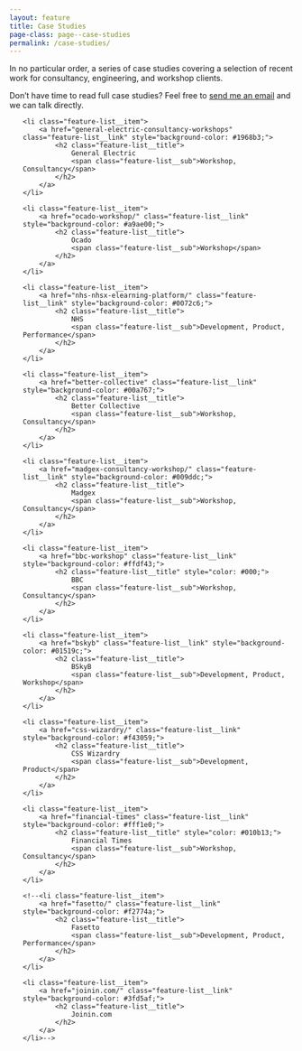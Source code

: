```yaml
---
layout: feature
title: Case Studies
page-class: page--case-studies
permalink: /case-studies/
---
```


<div class="layout">
    <p class="layout__item  lap-and-up-one-half">In no particular order, a
       series of case studies covering a selection of recent work for
       consultancy, engineering, and workshop clients.</p
   ><p class="layout__item  lap-and-up-one-half">Don’t have time to read full case studies?
       Feel free to <a href="mailto:csswizardry@gmail.com?subject=Let%E2%80%99s%20work%20together">send
       me an email</a> and we can talk directly.</p>
</div>

<ul class="feature-list">

    <li class="feature-list__item">
        <a href="general-electric-consultancy-workshops" class="feature-list__link" style="background-color: #1968b3;">
            <h2 class="feature-list__title">
                General Electric
                <span class="feature-list__sub">Workshop, Consultancy</span>
            </h2>
        </a>
    </li>

    <li class="feature-list__item">
        <a href="ocado-workshop/" class="feature-list__link" style="background-color: #a9ae00;">
            <h2 class="feature-list__title">
                Ocado
                <span class="feature-list__sub">Workshop</span>
            </h2>
        </a>
    </li>

    <li class="feature-list__item">
        <a href="nhs-nhsx-elearning-platform/" class="feature-list__link" style="background-color: #0072c6;">
            <h2 class="feature-list__title">
                NHS
                <span class="feature-list__sub">Development, Product, Performance</span>
            </h2>
        </a>
    </li>

    <li class="feature-list__item">
        <a href="better-collective" class="feature-list__link" style="background-color: #00a767;">
            <h2 class="feature-list__title">
                Better Collective
                <span class="feature-list__sub">Workshop, Consultancy</span>
            </h2>
        </a>
    </li>

    <li class="feature-list__item">
        <a href="madgex-consultancy-workshop/" class="feature-list__link" style="background-color: #009ddc;">
            <h2 class="feature-list__title">
                Madgex
                <span class="feature-list__sub">Workshop, Consultancy</span>
            </h2>
        </a>
    </li>

    <li class="feature-list__item">
        <a href="bbc-workshop" class="feature-list__link" style="background-color: #ffdf43;">
            <h2 class="feature-list__title" style="color: #000;">
                BBC
                <span class="feature-list__sub">Workshop, Consultancy</span>
            </h2>
        </a>
    </li>

    <li class="feature-list__item">
        <a href="bskyb" class="feature-list__link" style="background-color: #01519c;">
            <h2 class="feature-list__title">
                BSkyB
                <span class="feature-list__sub">Development, Product, Workshop</span>
            </h2>
        </a>
    </li>

    <li class="feature-list__item">
        <a href="css-wizardry/" class="feature-list__link" style="background-color: #f43059;">
            <h2 class="feature-list__title">
                CSS Wizardry
                <span class="feature-list__sub">Development, Product</span>
            </h2>
        </a>
    </li>

    <li class="feature-list__item">
        <a href="financial-times" class="feature-list__link" style="background-color: #fff1e0;">
            <h2 class="feature-list__title" style="color: #010b13;">
                Financial Times
                <span class="feature-list__sub">Workshop, Consultancy</span>
            </h2>
        </a>
    </li>

    <!--<li class="feature-list__item">
        <a href="fasetto/" class="feature-list__link" style="background-color: #f2774a;">
            <h2 class="feature-list__title">
                Fasetto
                <span class="feature-list__sub">Development, Product, Performance</span>
            </h2>
        </a>
    </li>

    <li class="feature-list__item">
        <a href="joinin.com/" class="feature-list__link" style="background-color: #3fd5af;">
            <h2 class="feature-list__title">
                Joinin.com
            </h2>
        </a>
    </li>-->

</ul>

